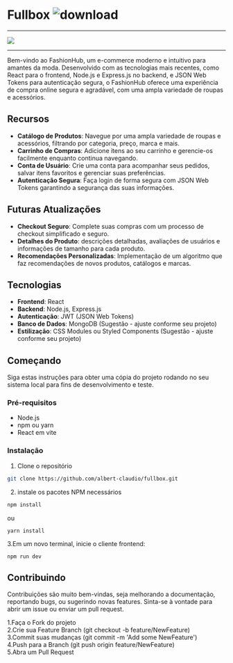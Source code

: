# Fullbox ![download](https://github.com/albert-claudio/FullBox/assets/117605854/9960a9a5-a997-4df3-809d-e10c1ce1f90d)
<hr/>

<img src="https://albert-claudio.github.io/images/lolja.png"/> <br/> <hr/>
Bem-vindo ao FashionHub, um e-commerce moderno e intuitivo para amantes da moda. Desenvolvido com as tecnologias mais recentes, como React para o frontend, Node.js e Express.js no backend, 
e JSON Web Tokens para autenticação segura, o FashionHub oferece uma experiência de compra online segura e agradável, com uma ampla variedade de roupas e acessórios.

## Recursos

- **Catálogo de Produtos**: Navegue por uma ampla variedade de roupas e acessórios, filtrando por categoria, preço, marca e mais.
- **Carrinho de Compras**: Adicione itens ao seu carrinho e gerencie-os facilmente enquanto continua navegando.
- **Conta de Usuário**: Crie uma conta para acompanhar seus pedidos, salvar itens favoritos e gerenciar suas preferências.
- **Autenticação Segura**: Faça login de forma segura com JSON Web Tokens garantindo a segurança das suas informações.

## Futuras Atualizações

- **Checkout Seguro**: Complete suas compras com um processo de checkout simplificado e seguro.
- **Detalhes do Produto**: descrições detalhadas, avaliações de usuários e informações de tamanho para cada produto.
- **Recomendações Personalizadas**: Implementação de um algoritmo que faz recomendações de novos produtos, catálogos e marcas.

## Tecnologias

- **Frontend**: React 
- **Backend**: Node.js, Express.js
- **Autenticação**: JWT (JSON Web Tokens)
- **Banco de Dados**: MongoDB (Sugestão - ajuste conforme seu projeto)
- **Estilização**: CSS Modules ou Styled Components (Sugestão - ajuste conforme seu projeto)


## Começando

Siga estas instruções para obter uma cópia do projeto rodando no seu sistema local para fins de desenvolvimento e teste.

### Pré-requisitos

- Node.js
- npm ou yarn
- React em vite

### Instalação

1. Clone o repositório
 ```sh
git clone https://github.com/albert-claudio/fullbox.git
````
2. instale os pacotes NPM necessários
```sh
npm install
```
ou
```
yarn install
```
3.Em um novo terminal, inicie o cliente frontend:
```
npm run dev
```

## Contribuindo

Contribuições são muito bem-vindas, seja melhorando a documentação, reportando bugs, ou sugerindo novas features. Sinta-se à vontade para abrir um issue ou enviar um pull request.

1.Faça o Fork do projeto<br/>
2.Crie sua Feature Branch (git checkout -b feature/NewFeature)<br/>
3.Commit suas mudanças (git commit -m 'Add some NewFeature')<br/>
4.Push para a Branch (git push origin feature/NewFeature)<br/>
5.Abra um Pull Request<br/>
